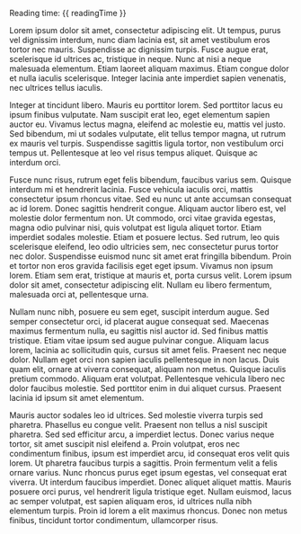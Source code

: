 Reading time: {{ readingTime }}


Lorem ipsum dolor sit amet, consectetur adipiscing elit. Ut tempus, purus vel dignissim interdum, nunc diam lacinia est, sit amet vestibulum eros tortor nec mauris. Suspendisse ac dignissim turpis. Fusce augue erat, scelerisque id ultrices ac, tristique in neque. Nunc at nisi a neque malesuada elementum. Etiam laoreet aliquam maximus. Etiam congue dolor et nulla iaculis scelerisque. Integer lacinia ante imperdiet sapien venenatis, nec ultrices tellus iaculis.

Integer at tincidunt libero. Mauris eu porttitor lorem. Sed porttitor lacus eu ipsum finibus vulputate. Nam suscipit erat leo, eget elementum sapien auctor eu. Vivamus lectus magna, eleifend ac molestie eu, mattis vel justo. Sed bibendum, mi ut sodales vulputate, elit tellus tempor magna, ut rutrum ex mauris vel turpis. Suspendisse sagittis ligula tortor, non vestibulum orci tempus ut. Pellentesque at leo vel risus tempus aliquet. Quisque ac interdum orci.

Fusce nunc risus, rutrum eget felis bibendum, faucibus varius sem. Quisque interdum mi et hendrerit lacinia. Fusce vehicula iaculis orci, mattis consectetur ipsum rhoncus vitae. Sed eu nunc ut ante accumsan consequat ac id lorem. Donec sagittis hendrerit congue. Aliquam auctor libero est, vel molestie dolor fermentum non. Ut commodo, orci vitae gravida egestas, magna odio pulvinar nisi, quis volutpat est ligula aliquet tortor. Etiam imperdiet sodales molestie. Etiam et posuere lectus. Sed rutrum, leo quis scelerisque eleifend, leo odio ultricies sem, nec consectetur purus tortor nec dolor. Suspendisse euismod nunc sit amet erat fringilla bibendum. Proin et tortor non eros gravida facilisis eget eget ipsum. Vivamus non ipsum lorem. Etiam sem erat, tristique at mauris et, porta cursus velit. Lorem ipsum dolor sit amet, consectetur adipiscing elit. Nullam eu libero fermentum, malesuada orci at, pellentesque urna.

Nullam nunc nibh, posuere eu sem eget, suscipit interdum augue. Sed semper consectetur orci, id placerat augue consequat sed. Maecenas maximus fermentum nulla, eu sagittis nisl auctor id. Sed finibus mattis tristique. Etiam vitae ipsum sed augue pulvinar congue. Aliquam lacus lorem, lacinia ac sollicitudin quis, cursus sit amet felis. Praesent nec neque dolor. Nullam eget orci non sapien iaculis pellentesque in non lacus. Duis quam elit, ornare at viverra consequat, aliquam non metus. Quisque iaculis pretium commodo. Aliquam erat volutpat. Pellentesque vehicula libero nec dolor faucibus molestie. Sed porttitor enim in dui aliquet cursus. Praesent lacinia id ipsum sit amet elementum.

Mauris auctor sodales leo id ultrices. Sed molestie viverra turpis sed pharetra. Phasellus eu congue velit. Praesent non tellus a nisl suscipit pharetra. Sed sed efficitur arcu, a imperdiet lectus. Donec varius neque tortor, sit amet suscipit nisl eleifend a. Proin volutpat, eros nec condimentum finibus, ipsum est imperdiet arcu, id consequat eros velit quis lorem. Ut pharetra faucibus turpis a sagittis. Proin fermentum velit a felis ornare varius. Nunc rhoncus purus eget ipsum egestas, vel consequat erat viverra. Ut interdum faucibus imperdiet. Donec aliquet aliquet mattis. Mauris posuere orci purus, vel hendrerit ligula tristique eget. Nullam euismod, lacus ac semper volutpat, est sapien aliquam eros, id ultrices nulla nibh elementum turpis. Proin id lorem a elit maximus rhoncus. Donec non metus finibus, tincidunt tortor condimentum, ullamcorper risus.
